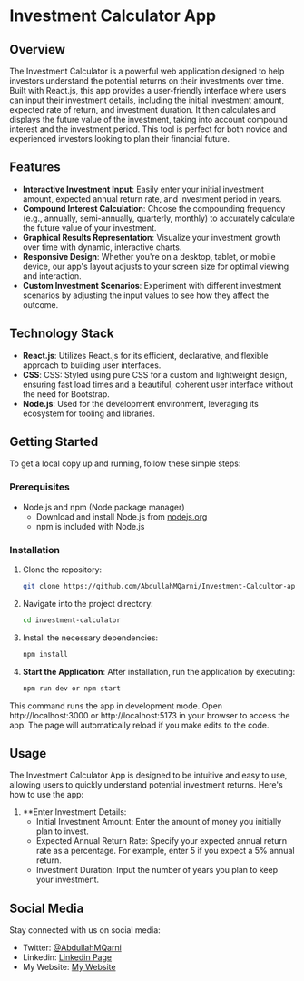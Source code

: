 # Investment Calculator App

## Overview
The Investment Calculator is a powerful web application designed to help investors understand the potential returns on their investments over time. Built with React.js, this app provides a user-friendly interface where users can input their investment details, including the initial investment amount, expected rate of return, and investment duration. It then calculates and displays the future value of the investment, taking into account compound interest and the investment period. This tool is perfect for both novice and experienced investors looking to plan their financial future.

## Features
- **Interactive Investment Input**: Easily enter your initial investment amount, expected annual return rate, and investment period in years.
- **Compound Interest Calculation**: Choose the compounding frequency (e.g., annually, semi-annually, quarterly, monthly) to accurately calculate the future value of your investment.
- **Graphical Results Representation**: Visualize your investment growth over time with dynamic, interactive charts.
- **Responsive Design**: Whether you're on a desktop, tablet, or mobile device, our app's layout adjusts to your screen size for optimal viewing and interaction.
- **Custom Investment Scenarios**: Experiment with different investment scenarios by adjusting the input values to see how they affect the outcome.

## Technology Stack
- **React.js**: Utilizes React.js for its efficient, declarative, and flexible approach to building user interfaces.
- **CSS**: CSS: Styled using pure CSS for a custom and lightweight design, ensuring fast load times and a beautiful, coherent user interface without the need for Bootstrap.
- **Node.js**: Used for the development environment, leveraging its ecosystem for tooling and libraries.

## Getting Started
To get a local copy up and running, follow these simple steps:

### Prerequisites
- Node.js and npm (Node package manager)
  - Download and install Node.js from [nodejs.org](https://nodejs.org/)
  - npm is included with Node.js

### Installation
1. Clone the repository:
   ```sh
   git clone https://github.com/AbdullahMQarni/Investment-Calcultor-app.git
2. Navigate into the project directory:
   ```sh
   cd investment-calculator
3. Install the necessary dependencies:
   ```sh
   npm install

1. **Start the Application**: After installation, run the application by executing:

   ```sh
   npm run dev or npm start
This command runs the app in development mode. Open http://localhost:3000 or http://localhost:5173 in your browser to access the app. The page will automatically reload if you make edits to the code.

## Usage

The Investment Calculator App is designed to be intuitive and easy to use, allowing users to quickly understand potential investment returns. Here's how to use the app:

1. **Enter Investment Details:
   - Initial Investment Amount: Enter the amount of money you initially plan to invest.
   - Expected Annual Return Rate: Specify your expected annual return rate as a percentage. For example, enter 5 if you expect a 5% annual return.
   - Investment Duration: Input the number of years you plan to keep your investment.



## Social Media

Stay connected with us on social media:

- Twitter: [@AbdullahMQarni](https://twitter.com/AbdullahMQarni)
- Linkedin: [Linkedin Page](https://www.linkedin.com/in/abdullahmalqarni)
- My Website: [My Website](https://www.abdullahqarni.com)
